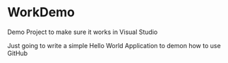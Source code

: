 # WorkDemo
Demo Project to make sure it works in Visual Studio

Just going to write a simple Hello World Application to demon how to use GitHub
